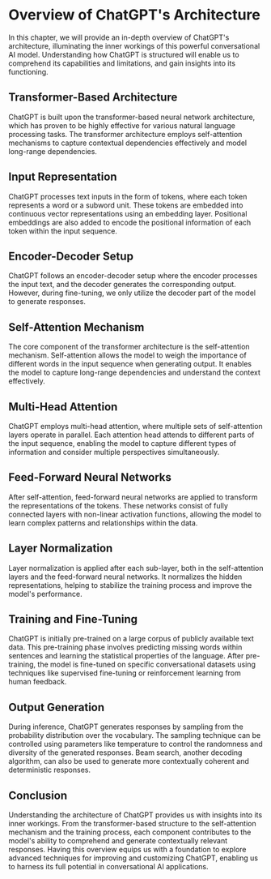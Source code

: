 Overview of ChatGPT's Architecture
===========================================

In this chapter, we will provide an in-depth overview of ChatGPT's architecture, illuminating the inner workings of this powerful conversational AI model. Understanding how ChatGPT is structured will enable us to comprehend its capabilities and limitations, and gain insights into its functioning.

Transformer-Based Architecture
------------------------------

ChatGPT is built upon the transformer-based neural network architecture, which has proven to be highly effective for various natural language processing tasks. The transformer architecture employs self-attention mechanisms to capture contextual dependencies effectively and model long-range dependencies.

Input Representation
--------------------

ChatGPT processes text inputs in the form of tokens, where each token represents a word or a subword unit. These tokens are embedded into continuous vector representations using an embedding layer. Positional embeddings are also added to encode the positional information of each token within the input sequence.

Encoder-Decoder Setup
---------------------

ChatGPT follows an encoder-decoder setup where the encoder processes the input text, and the decoder generates the corresponding output. However, during fine-tuning, we only utilize the decoder part of the model to generate responses.

Self-Attention Mechanism
------------------------

The core component of the transformer architecture is the self-attention mechanism. Self-attention allows the model to weigh the importance of different words in the input sequence when generating output. It enables the model to capture long-range dependencies and understand the context effectively.

Multi-Head Attention
--------------------

ChatGPT employs multi-head attention, where multiple sets of self-attention layers operate in parallel. Each attention head attends to different parts of the input sequence, enabling the model to capture different types of information and consider multiple perspectives simultaneously.

Feed-Forward Neural Networks
----------------------------

After self-attention, feed-forward neural networks are applied to transform the representations of the tokens. These networks consist of fully connected layers with non-linear activation functions, allowing the model to learn complex patterns and relationships within the data.

Layer Normalization
-------------------

Layer normalization is applied after each sub-layer, both in the self-attention layers and the feed-forward neural networks. It normalizes the hidden representations, helping to stabilize the training process and improve the model's performance.

Training and Fine-Tuning
------------------------

ChatGPT is initially pre-trained on a large corpus of publicly available text data. This pre-training phase involves predicting missing words within sentences and learning the statistical properties of the language. After pre-training, the model is fine-tuned on specific conversational datasets using techniques like supervised fine-tuning or reinforcement learning from human feedback.

Output Generation
-----------------

During inference, ChatGPT generates responses by sampling from the probability distribution over the vocabulary. The sampling technique can be controlled using parameters like temperature to control the randomness and diversity of the generated responses. Beam search, another decoding algorithm, can also be used to generate more contextually coherent and deterministic responses.

Conclusion
----------

Understanding the architecture of ChatGPT provides us with insights into its inner workings. From the transformer-based structure to the self-attention mechanism and the training process, each component contributes to the model's ability to comprehend and generate contextually relevant responses. Having this overview equips us with a foundation to explore advanced techniques for improving and customizing ChatGPT, enabling us to harness its full potential in conversational AI applications.
